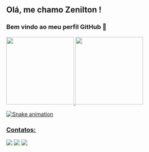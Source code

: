 ## Olá, me chamo Zenilton ! 
### Bem vindo ao meu perfil GitHub 👋

<div>
<a href="https://github.com/zenilto">
<img height="180em" src="https://github-readme-stats.vercel.app/api/top-langs/?username=zeniltom&layout=compact&langs_count=7&theme=dracula"/>
<img height="180em" src="https://github-readme-stats.vercel.app/api?username=zeniltom&show_icons=true&theme=dracula&include_all_commits=true&count_private=true"/>
</div>

![Snake animation](https://github.com/zeniltom/zeniltom/blob/output/github-contribution-grid-snake.svg)
  
### Contatos:

<div>
<a href="https://www.instagram.com/zenilton_sa" target="_blank"><img src="https://img.shields.io/badge/-Instagram-%23E4405F?style=for-the-badge&logo=instagram&logoColor=white" target="_blank"></a>
<a href = "mailto:zenilton.dev@gmail.com"><img src="https://img.shields.io/badge/Gmail-D14836?style=for-the-badge&logo=gmail&logoColor=white" target="_blank"></a>
<a href="https://www.linkedin.com/in/zenilton-s%C3%A1-68b1637b/" target="_blank"><img src="https://img.shields.io/badge/-LinkedIn-%230077B5?style=for-the-badge&logo=linkedin&logoColor=white" target="_blank"></a>   
</div>
